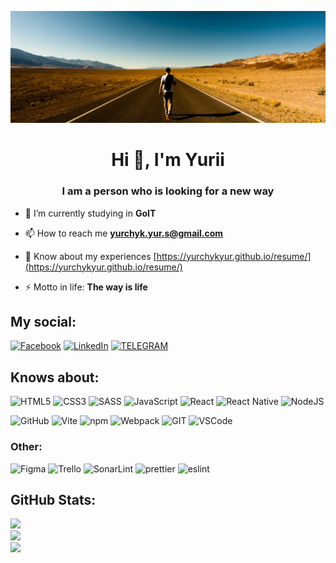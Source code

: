 ![Github readme cover](https://github.com/yurchykyur/yurchykyur/blob/main/github-readme-cover.jpg)



<h1 align="center">Hi 👋, I'm Yurii</h1>
<h3 align="center">I am a person who is looking for a new way</h3>


* 🔭 I’m currently studying in **GoIT**

* 📫 How to reach me **yurchyk.yur.s@gmail.com**

* 📄 Know about my experiences [https://yurchykyur.github.io/resume/](https://yurchykyur.github.io/resume/)

* ⚡ Motto in life: **The way is life**

## My social:

[![Facebook](https://img.shields.io/badge/Facebook-1877F2?style=for-the-badge&logo=facebook&logoColor=white)](https://facebook.com/yurchyk.yurii) 
[![LinkedIn](	https://img.shields.io/badge/LinkedIn-0077B5?style=for-the-badge&logo=linkedin&logoColor=white)](https://linkedin.com/in/yurii-yurchyk) 
[![TELEGRAM](https://img.shields.io/badge/Telegram-2CA5E0?style=for-the-badge&logo=telegram&logoColor=white)](https://t.me/Yurchyk_Yurii)


## Knows about:

![HTML5](https://img.shields.io/badge/html5-%23E34F26.svg?style=for-the-badge&logo=html5&logoColor=white) ![CSS3](https://img.shields.io/badge/css3-%231572B6.svg?style=for-the-badge&logo=css3&logoColor=white)  ![SASS](https://img.shields.io/badge/SASS-hotpink.svg?style=for-the-badge&logo=SASS&logoColor=white) ![JavaScript](https://img.shields.io/badge/javascript-%23323330.svg?style=for-the-badge&logo=javascript&logoColor=%23F7DF1E)   ![React](https://img.shields.io/badge/react-%2320232a.svg?style=for-the-badge&logo=react&logoColor=%2361DAFB) ![React Native](https://img.shields.io/badge/react_native-%2320232a.svg?style=for-the-badge&logo=react&logoColor=%2361DAFB) ![NodeJS](https://img.shields.io/badge/node.js-6DA55F?style=for-the-badge&logo=node.js&logoColor=white) 	

![GitHub](https://img.shields.io/badge/GitHub-100000?style=for-the-badge&logo=github&logoColor=white)
![Vite](https://img.shields.io/badge/Vite-B73BFE?style=for-the-badge&logo=vite&logoColor=FFD62E)
![npm](https://img.shields.io/badge/npm-CB3837?style=for-the-badge&logo=npm&logoColor=white)
![Webpack](https://img.shields.io/badge/Webpack-8DD6F9?style=for-the-badge&logo=Webpack&logoColor=white)
![GIT](https://img.shields.io/badge/GIT-E44C30?style=for-the-badge&logo=git&logoColor=white)
![VSCode](https://img.shields.io/badge/VSCode-0078D4?style=for-the-badge&logo=visual%20studio%20code&logoColor=white)
  
  
  
### Other:

![Figma](https://img.shields.io/badge/figma-%23F24E1E.svg?style=for-the-badge&logo=figma&logoColor=white) 
![Trello](https://img.shields.io/badge/Trello-%23026AA7.svg?style=for-the-badge&logo=Trello&logoColor=white)
![SonarLint](https://img.shields.io/badge/SonarLint-CB2029?style=for-the-badge&logo=sonarlint&logoColor=white)
![prettier](https://img.shields.io/badge/prettier-1A2C34?style=for-the-badge&logo=prettier&logoColor=F7BA3E)
![eslint](https://img.shields.io/badge/eslint-3A33D1?style=for-the-badge&logo=eslint&logoColor=white)

## GitHub Stats:
![](https://github-readme-stats.vercel.app/api?username=yurchykyur&theme=react&hide_border=false&include_all_commits=false&count_private=false)<br/>
![](https://github-readme-streak-stats.herokuapp.com/?user=yurchykyur&theme=react&hide_border=false)<br/>
![](https://github-readme-stats.vercel.app/api/top-langs/?username=yurchykyur&theme=react&hide_border=false&include_all_commits=false&count_private=false&layout=compact)
